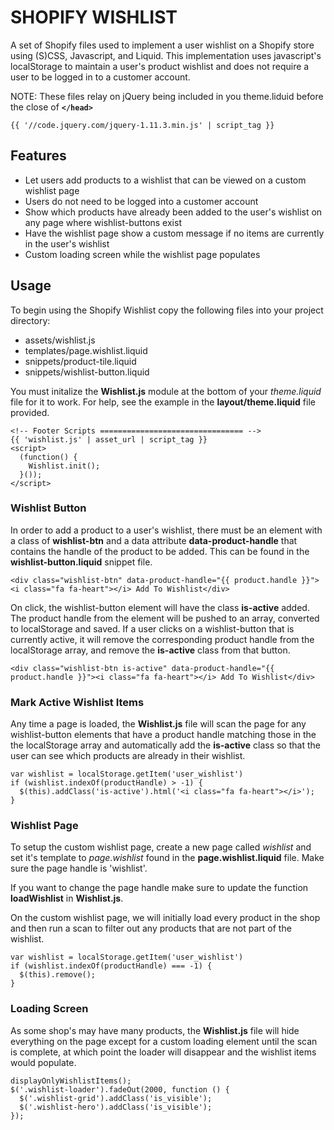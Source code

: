 # SHOPIFY WISHLIST

A set of Shopify files used to implement a user wishlist on a Shopify store using (S)CSS, Javascript, and Liquid. This implementation uses javascript's localStorage to maintain a user's product wishlist and does not require a user to be logged in to a customer account.

NOTE: These files relay on jQuery being included in you theme.liduid before the close of **```</head>```**
```
{{ '//code.jquery.com/jquery-1.11.3.min.js' | script_tag }}
```

## Features

* Let users add products to a wishlist that can be viewed on a custom wishlist page
* Users do not need to be logged into a customer account
* Show which products have already been added to the user's wishlist on any page where wishlist-buttons exist
* Have the wishlist page show a custom message if no items are currently in the user's wishlist
* Custom loading screen while the wishlist page populates

## Usage

To begin using the Shopify Wishlist copy the following files into your project directory:
* assets/wishlist.js
* templates/page.wishlist.liquid
* snippets/product-tile.liquid
* snippets/wishlist-button.liquid

You must initalize the **Wishlist.js** module at the bottom of your *theme.liquid* file for it to work. For help, see the example in the **layout/theme.liquid** file provided.

```
<!-- Footer Scripts ================================ -->
{{ 'wishlist.js' | asset_url | script_tag }}
<script>
  (function() {
    Wishlist.init();
  }());
</script>
```

### Wishlist Button

In order to add a product to a user's wishlist, there must be an element with a class of **wishlist-btn** and a data attribute **data-product-handle** that contains the handle of the product to be added. This can be found in the **wishlist-button.liquid** snippet file.

```
<div class="wishlist-btn" data-product-handle="{{ product.handle }}"><i class="fa fa-heart"></i> Add To Wishlist</div>
```

On click, the wishlist-button element will have the class **is-active** added. The product handle from the element will be pushed to an array, converted to localStorage and saved. If a user clicks on a wishlist-button that is currently active, it will remove the corresponding product handle from the localStorage array, and remove the **is-active** class from that button.

```
<div class="wishlist-btn is-active" data-product-handle="{{ product.handle }}"><i class="fa fa-heart"></i> Add To Wishlist</div>
```

### Mark Active Wishlist Items

Any time a page is loaded, the **Wishlist.js** file will scan the page for any wishlist-button elements that have a product handle matching those in the the localStorage array and automatically add the **is-active** class so that the user can see which products are already in their wishlist. 

```
var wishlist = localStorage.getItem('user_wishlist')
if (wishlist.indexOf(productHandle) > -1) {
  $(this).addClass('is-active').html('<i class="fa fa-heart"></i>');
}
```

### Wishlist Page 

To setup the custom wishlist page, create a new page called *wishlist* and set it's template to *page.wishlist* found in the **page.wishlist.liquid** file. Make sure the page handle is 'wishlist'. 

If you want to change the page handle make sure to update the function **loadWishlist** in **Wishlist.js**. 

On the custom wishlist page, we will initially load every product in the shop and then run a scan to filter out any products that are not part of the wishlist. 

```
var wishlist = localStorage.getItem('user_wishlist')
if (wishlist.indexOf(productHandle) === -1) {
  $(this).remove();
}
```

### Loading Screen

As some shop's may have many products, the **Wishlist.js** file will hide everything on the page except for a custom loading element until the scan is complete, at which point the loader will disappear and the wishlist items would populate.

```
displayOnlyWishlistItems();
$('.wishlist-loader').fadeOut(2000, function () {
  $('.wishlist-grid').addClass('is_visible');
  $('.wishlist-hero').addClass('is_visible');
});
```


